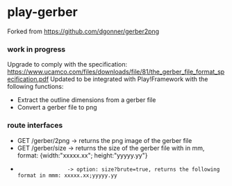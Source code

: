 # play-gerber

Forked from https://github.com/dgonner/gerber2png
### work in progress
Upgrade to comply with the specification: https://www.ucamco.com/files/downloads/file/81/the_gerber_file_format_specification.pdf Updated to be integrated with Play!Framework with the following functions:
- Extract the outline dimensions from a gerber file
- Convert a gerber file to png

### route interfaces
- GET /gerber/2png    -> returns the png image of the gerber file
- GET /gerber/size    -> returns the size of the gerber file with in mm, format: {width:"xxxxx.xx"; height:"yyyyy.yy"}
-                     -> option: size?brute=true, returns the following format in mmm: xxxxx.xx;yyyyy.yy

